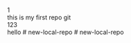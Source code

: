 1
<br>
this is my first repo git
<br>
123
<br>
hello
#   n e w - l o c a l - r e p o  
 #   n e w - l o c a l - r e p o  
 